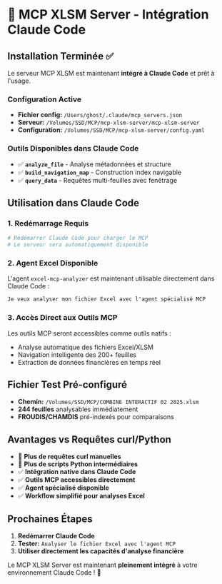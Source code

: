 # 🚀 MCP XLSM Server - Intégration Claude Code

## Installation Terminée ✅

Le serveur MCP XLSM est maintenant **intégré à Claude Code** et prêt à l'usage.

### Configuration Active
- **Fichier config:** `/Users/ghost/.claude/mcp_servers.json`  
- **Serveur:** `/Volumes/SSD/MCP/mcp-xlsm-server/mcp-xlsm-server`
- **Configuration:** `/Volumes/SSD/MCP/mcp-xlsm-server/config.yaml`

### Outils Disponibles dans Claude Code
- ✅ **`analyze_file`** - Analyse métadonnées et structure
- ✅ **`build_navigation_map`** - Construction index navigable  
- ✅ **`query_data`** - Requêtes multi-feuilles avec fenêtrage

## Utilisation dans Claude Code

### 1. Redémarrage Requis
```bash
# Redémarrer Claude Code pour charger le MCP
# Le serveur sera automatiquement disponible
```

### 2. Agent Excel Disponible
L'agent `excel-mcp-analyzer` est maintenant utilisable directement dans Claude Code :

```markdown
Je veux analyser mon fichier Excel avec l'agent spécialisé MCP
```

### 3. Accès Direct aux Outils MCP
Les outils MCP seront accessibles comme outils natifs :
- Analyse automatique des fichiers Excel/XLSM
- Navigation intelligente des 200+ feuilles
- Extraction de données financières en temps réel

## Fichier Test Pré-configuré
- **Chemin:** `/Volumes/SSD/MCP/COMBINE INTERACTIF 02 2025.xlsm`
- **244 feuilles** analysables immédiatement
- **FROUDIS/CHAMDIS** pré-indexés pour comparaisons

## Avantages vs Requêtes curl/Python
- 🚫 **Plus de requêtes curl manuelles**
- 🚫 **Plus de scripts Python intermédiaires**  
- ✅ **Intégration native dans Claude Code**
- ✅ **Outils MCP accessibles directement**
- ✅ **Agent spécialisé disponible**
- ✅ **Workflow simplifié pour analyses Excel**

## Prochaines Étapes

1. **Redémarrer Claude Code**
2. **Tester:** `Analyser le fichier Excel avec l'agent MCP`
3. **Utiliser directement les capacités d'analyse financière**

Le MCP XLSM Server est maintenant **pleinement intégré** à votre environnement Claude Code ! 🎯